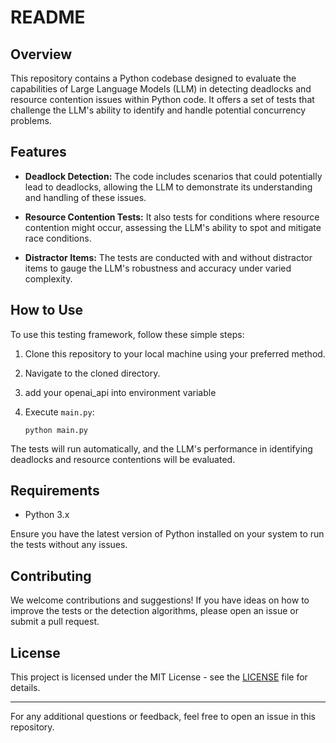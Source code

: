 # README

## Overview

This repository contains a Python codebase designed to evaluate the capabilities of Large Language Models (LLM) in detecting deadlocks and resource contention issues within Python code. It offers a set of tests that challenge the LLM's ability to identify and handle potential concurrency problems.

## Features

- **Deadlock Detection:** The code includes scenarios that could potentially lead to deadlocks, allowing the LLM to demonstrate its understanding and handling of these issues.
  
- **Resource Contention Tests:** It also tests for conditions where resource contention might occur, assessing the LLM's ability to spot and mitigate race conditions.

- **Distractor Items:** The tests are conducted with and without distractor items to gauge the LLM's robustness and accuracy under varied complexity.

## How to Use

To use this testing framework, follow these simple steps:

1. Clone this repository to your local machine using your preferred method.
   
2. Navigate to the cloned directory.

3. add your openai_api into environment variable

4. Execute `main.py`:
   ```shell
   python main.py
   ```

The tests will run automatically, and the LLM's performance in identifying deadlocks and resource contentions will be evaluated.

## Requirements

- Python 3.x

Ensure you have the latest version of Python installed on your system to run the tests without any issues.

## Contributing

We welcome contributions and suggestions! If you have ideas on how to improve the tests or the detection algorithms, please open an issue or submit a pull request.

## License

This project is licensed under the MIT License - see the [LICENSE](LICENSE) file for details.

---

For any additional questions or feedback, feel free to open an issue in this repository.
